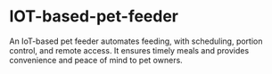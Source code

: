 # IOT-based-pet-feeder
An IoT-based pet feeder automates feeding, with scheduling, portion control, and remote access. It ensures timely meals and provides convenience and peace of mind to pet owners.
